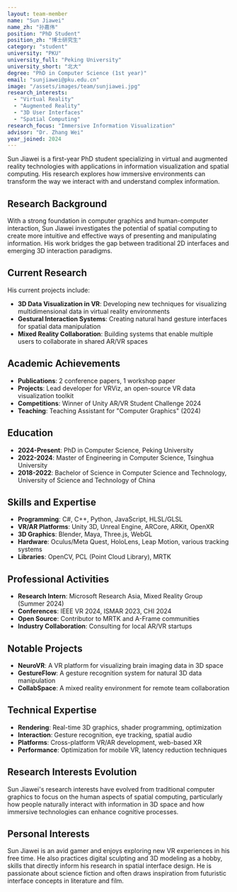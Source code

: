 ```yaml
---
layout: team-member
name: "Sun Jiawei"
name_zh: "孙嘉伟"
position: "PhD Student"
position_zh: "博士研究生"
category: "student"
university: "PKU"
university_full: "Peking University"
university_short: "北大"
degree: "PhD in Computer Science (1st year)"
email: "sunjiawei@pku.edu.cn"
image: "/assets/images/team/sunjiawei.jpg"
research_interests: 
  - "Virtual Reality"
  - "Augmented Reality"
  - "3D User Interfaces"
  - "Spatial Computing"
research_focus: "Immersive Information Visualization"
advisor: "Dr. Zhang Wei"
year_joined: 2024
---
```


Sun Jiawei is a first-year PhD student specializing in virtual and augmented reality technologies with applications in information visualization and spatial computing. His research explores how immersive environments can transform the way we interact with and understand complex information.

## Research Background

With a strong foundation in computer graphics and human-computer interaction, Sun Jiawei investigates the potential of spatial computing to create more intuitive and effective ways of presenting and manipulating information. His work bridges the gap between traditional 2D interfaces and emerging 3D interaction paradigms.

## Current Research

His current projects include:

- **3D Data Visualization in VR**: Developing new techniques for visualizing multidimensional data in virtual reality environments
- **Gestural Interaction Systems**: Creating natural hand gesture interfaces for spatial data manipulation
- **Mixed Reality Collaboration**: Building systems that enable multiple users to collaborate in shared AR/VR spaces

## Academic Achievements

- **Publications**: 2 conference papers, 1 workshop paper
- **Projects**: Lead developer for VRViz, an open-source VR data visualization toolkit
- **Competitions**: Winner of Unity AR/VR Student Challenge 2024
- **Teaching**: Teaching Assistant for "Computer Graphics" (2024)

## Education

- **2024-Present**: PhD in Computer Science, Peking University
- **2022-2024**: Master of Engineering in Computer Science, Tsinghua University
- **2018-2022**: Bachelor of Science in Computer Science and Technology, University of Science and Technology of China

## Skills and Expertise

- **Programming**: C#, C++, Python, JavaScript, HLSL/GLSL
- **VR/AR Platforms**: Unity 3D, Unreal Engine, ARCore, ARKit, OpenXR
- **3D Graphics**: Blender, Maya, Three.js, WebGL
- **Hardware**: Oculus/Meta Quest, HoloLens, Leap Motion, various tracking systems
- **Libraries**: OpenCV, PCL (Point Cloud Library), MRTK

## Professional Activities

- **Research Intern**: Microsoft Research Asia, Mixed Reality Group (Summer 2024)
- **Conferences**: IEEE VR 2024, ISMAR 2023, CHI 2024
- **Open Source**: Contributor to MRTK and A-Frame communities
- **Industry Collaboration**: Consulting for local AR/VR startups

## Notable Projects

- **NeuroVR**: A VR platform for visualizing brain imaging data in 3D space
- **GestureFlow**: A gesture recognition system for natural 3D data manipulation
- **CollabSpace**: A mixed reality environment for remote team collaboration

## Technical Expertise

- **Rendering**: Real-time 3D graphics, shader programming, optimization
- **Interaction**: Gesture recognition, eye tracking, spatial audio
- **Platforms**: Cross-platform VR/AR development, web-based XR
- **Performance**: Optimization for mobile VR, latency reduction techniques

## Research Interests Evolution

Sun Jiawei's research interests have evolved from traditional computer graphics to focus on the human aspects of spatial computing, particularly how people naturally interact with information in 3D space and how immersive technologies can enhance cognitive processes.

## Personal Interests

Sun Jiawei is an avid gamer and enjoys exploring new VR experiences in his free time. He also practices digital sculpting and 3D modeling as a hobby, skills that directly inform his research in spatial interface design. He is passionate about science fiction and often draws inspiration from futuristic interface concepts in literature and film.
